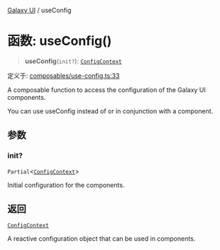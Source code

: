 [Galaxy UI](../index.md) / useConfig

# 函数: useConfig()

> **useConfig**(`init?`): [`ConfigContext`](../interfaces/ConfigContext.md)

定义于: [composables/use-config.ts:33](https://github.com/zhengxs2018/galaxy-vue/blob/e67881df0290492498b823acdc47b0e998577a46/packages/galaxy-ui/src/composables/use-config.ts#L33)

A composable function to access the configuration of the Galaxy UI components.

You can use useConfig instead of or in conjunction with a <g-config-provider /> component.

## 参数

### init?

`Partial`\<[`ConfigContext`](../interfaces/ConfigContext.md)\>

Initial configuration for the components.

## 返回

[`ConfigContext`](../interfaces/ConfigContext.md)

A reactive configuration object that can be used in components.
